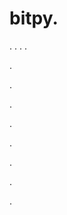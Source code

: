 # bitpy.
.
.
.
.












.






















































.
























.



























.

















































































.































































.































































































.















.



































